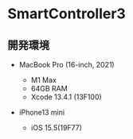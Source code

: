 # SmartController3

## 開発環境
- MacBook Pro (16-inch, 2021)
  - M1 Max
  - 64GB RAM
  - Xcode 13.4.1 (13F100)
  
- iPhone13 mini
  - iOS 15.5(19F77)
  
